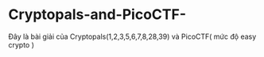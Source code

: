 # Cryptopals-and-PicoCTF-
Đây là bài giải của Cryptopals(1,2,3,5,6,7,8,28,39) và PicoCTF( mức độ easy crypto )
